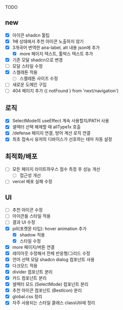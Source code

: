 TODO

## new

- [x] 아이콘 shadcn 툴팁
- [x] 1배 상태에서 추천 아이콘 노출하지 않기
- [x] 3개국어 번역한 aira-label, alt 내용 json에 추가
  - [x] more 페이지 텍스트, 툴박스 텍스트 추가
- [x] 기존 모달 shadcn으로 변경
- [ ] 모달 스타일 수정
- [x] 스켈레톤 적용
  - [ ] 스켈레톤 사이즈 수정
- [ ] 새로운 도메인 구입
- [ ] 404 페이지 추가 ({ notFound } from 'next/navigation')

## 로직

- [x] SelectMode의 useEffect 계속 사용할지/PATH 사용
- [x] 셀렉터 선택 해제할 때 allType1x 호출
- [x] /defense 페이지 연결, 방어 계산 로직 연결
- [x] 최초 접속시 유저의 디바이스가 선호하는 테마 자동 설정

## 최적화/배포

- [ ] 모든 페이지 라이트하우스 점수 측정 후 성능 개선
  - [ ] 접근성 개선
- [ ] vercel 배포 실패 수정

## UI

- [ ] 추천 아이콘 수정
- [ ] 아이콘들 스타일 적용
- [ ] 결과 UI 수정
- [x] pill(포켓몬 타입): hover animation 추가
  - [x] shadow 적용
  - [x] 스타일 수정
- [x] more 페이지/버튼 연결
- [x] 레이아웃 수정해서 전체 반응형/그리드 수정
- [x] 언어 선택 모달 shadcn dialog 컴포넌트 사용
- [x] 다크모드 적용
- [x] divider 컴포넌트 분리
- [x] 카드 컴포넌트 분리
- [x] 셀렉터 모드 (SelectMode) 컴포넌트 분리
- [x] 추천 아이콘 컴포넌트 (BestIcon) 분리
- [x] global.css 정리
- [x] 자주 사용되는 스타일 클래스 classUtil에 정리
